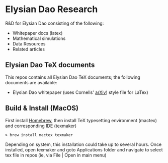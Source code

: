 # Elysian Dao Research
R&amp;D for Elysian Dao consisting of the following:
* Whitepaper docs (latex)
* Mathematical simulations
* Data Resources
* Related articles

## Elysian Dao TeX documents

This repos contains all Elysian Dao TeX documents; the following documents are available:
- Elysian Dao whitepaper (uses Cornells' [arXiv](https://arxiv.org/help/macro_list)) style file for LaTex)

## Build & Install (MacOS)

First install [Homebrew](https://brew.sh), then install TeX typesetting environment (mactex) and corresponding IDE (texmaker)

```
> brew install mactex texmaker
```
Depending on system, this installation could take up to several hours. Once installed, open texmaker and goto Applications folder and navigate to select tex file in repos (ie, via File | Open in main menu)
